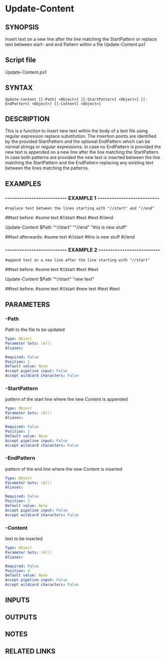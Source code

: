 # Update-Content

## SYNOPSIS
Insert text on a new line after the line matching the StartPattern or replace text between start- and end Pattern within a file Update-Content.ps1

## Script file
Update-Content.ps1

## SYNTAX

```
Update-Content [[-Path] <Object>] [[-StartPattern] <Object>] [[-EndPattern] <Object>] [[-Content] <Object>]
```

## DESCRIPTION
This is a function to insert new text within the body of a text file using regular expression replace substitution. 
The insertion points are identified by the provided StartPattern and the optional EndPattern which can be normal strings or regular expressions.
In case no EndPattern is provided the new text is appended on a new line after the line matching the StartPattern. 
In case both patterns are provided the new text is inserted between the line matching the StartPattern and the EndPattern 
replacing any existing text between the lines matching the patterns.

## EXAMPLES

### -------------------------- EXAMPLE 1 --------------------------
```
#replace text between the lines starting with "//start" and "//end"
```

##text before:
#some text
#//start
#text
#text
#//end

Update-Content $Path "^//start" "^//end" "this is new stuff"

##text afterwards:
#some text
#//start
#this is new stuff
#//end

### -------------------------- EXAMPLE 2 --------------------------
```
#append text on a new line after the line starting with "//start"
```

##text before:
#some text
#//start
#text
#text

Update-Content $Path "^//start" "new text"

##text before:
#some text
#//start
#new text
#text
#text

## PARAMETERS

### -Path
Path to the file to be updated

```yaml
Type: Object
Parameter Sets: (All)
Aliases: 

Required: False
Position: 1
Default value: None
Accept pipeline input: False
Accept wildcard characters: False
```

### -StartPattern
pattern of the start line where the new Content is appended

```yaml
Type: Object
Parameter Sets: (All)
Aliases: 

Required: False
Position: 2
Default value: None
Accept pipeline input: False
Accept wildcard characters: False
```

### -EndPattern
pattern of the end line where the new Content is inserted

```yaml
Type: Object
Parameter Sets: (All)
Aliases: 

Required: False
Position: 3
Default value: None
Accept pipeline input: False
Accept wildcard characters: False
```

### -Content
text to be inserted

```yaml
Type: Object
Parameter Sets: (All)
Aliases: 

Required: False
Position: 4
Default value: None
Accept pipeline input: False
Accept wildcard characters: False
```

## INPUTS

## OUTPUTS

## NOTES

## RELATED LINKS

